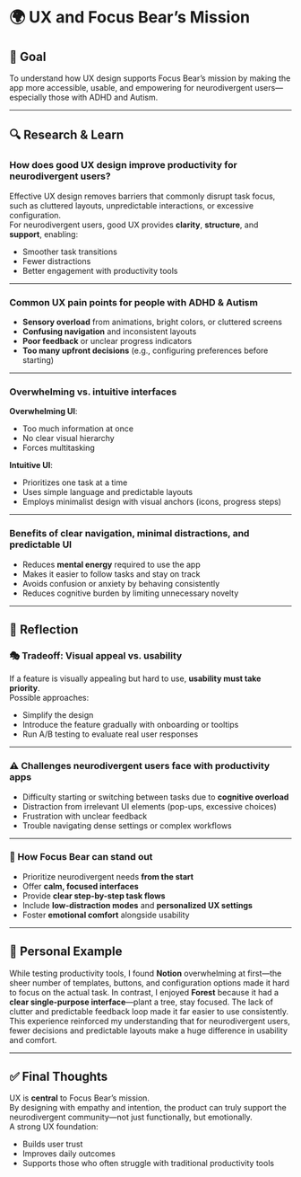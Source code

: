 # 🌍 UX and Focus Bear’s Mission

## 🎯 Goal
To understand how UX design supports Focus Bear’s mission by making the app more accessible, usable, and empowering for neurodivergent users—especially those with ADHD and Autism.

---

## 🔍 Research & Learn

### How does good UX design improve productivity for neurodivergent users?
Effective UX design removes barriers that commonly disrupt task focus, such as cluttered layouts, unpredictable interactions, or excessive configuration.  
For neurodivergent users, good UX provides **clarity**, **structure**, and **support**, enabling:
- Smoother task transitions  
- Fewer distractions  
- Better engagement with productivity tools  

---

### Common UX pain points for people with ADHD & Autism
- **Sensory overload** from animations, bright colors, or cluttered screens  
- **Confusing navigation** and inconsistent layouts  
- **Poor feedback** or unclear progress indicators  
- **Too many upfront decisions** (e.g., configuring preferences before starting)

---

### Overwhelming vs. intuitive interfaces
**Overwhelming UI**:
- Too much information at once  
- No clear visual hierarchy  
- Forces multitasking  

**Intuitive UI**:
- Prioritizes one task at a time  
- Uses simple language and predictable layouts  
- Employs minimalist design with visual anchors (icons, progress steps)

---

### Benefits of clear navigation, minimal distractions, and predictable UI
- Reduces **mental energy** required to use the app  
- Makes it easier to follow tasks and stay on track  
- Avoids confusion or anxiety by behaving consistently  
- Reduces cognitive burden by limiting unnecessary novelty  

---

## 📝 Reflection

### 🎭 Tradeoff: Visual appeal vs. usability
If a feature is visually appealing but hard to use, **usability must take priority**.  
Possible approaches:
- Simplify the design
- Introduce the feature gradually with onboarding or tooltips
- Run A/B testing to evaluate real user responses

---

### ⚠️ Challenges neurodivergent users face with productivity apps
- Difficulty starting or switching between tasks due to **cognitive overload**  
- Distraction from irrelevant UI elements (pop-ups, excessive choices)  
- Frustration with unclear feedback  
- Trouble navigating dense settings or complex workflows  

---

### 🚀 How Focus Bear can stand out
- Prioritize neurodivergent needs **from the start**  
- Offer **calm, focused interfaces**  
- Provide **clear step-by-step task flows**  
- Include **low-distraction modes** and **personalized UX settings**  
- Foster **emotional comfort** alongside usability  

---

## 🧩 Personal Example
While testing productivity tools, I found **Notion** overwhelming at first—the sheer number of templates, buttons, and configuration options made it hard to focus on the actual task. In contrast, I enjoyed **Forest** because it had a **clear single-purpose interface**—plant a tree, stay focused. The lack of clutter and predictable feedback loop made it far easier to use consistently.  
This experience reinforced my understanding that for neurodivergent users, fewer decisions and predictable layouts make a huge difference in usability and comfort.

---

## ✅ Final Thoughts
UX is **central** to Focus Bear’s mission.  
By designing with empathy and intention, the product can truly support the neurodivergent community—not just functionally, but emotionally.  
A strong UX foundation:
- Builds user trust  
- Improves daily outcomes  
- Supports those who often struggle with traditional productivity tools  
